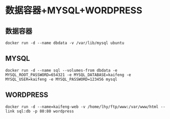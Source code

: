 # 数据容器+MYSQL+WORDPRESS
## 数据容器
`docker run -d --name dbdata -v /var/lib/mysql ubuntu`

## MYSQL
`docker run -d --name sql --volumes-from dbdata -e MYSQL_ROOT_PASSWORD=654321 -e MYSQL_DATABASE=kaifeng -e MYSQL_USER=kaifeng -e MYSQL_PASSWORD=123456 mysql`

## WORDPRESS
`docker run -d --name=kaifeng-web -v /home/lhy/ftp/www:/var/www/html --link sql:db -p 80:80 wordpress`



